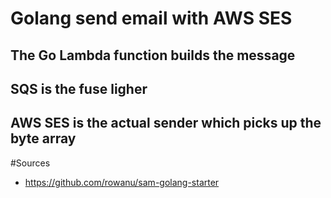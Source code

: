 # Golang send email with AWS SES

## The Go Lambda function builds the message
## SQS is the fuse ligher
## AWS SES is the actual sender which picks up the byte array


#Sources
- https://github.com/rowanu/sam-golang-starter